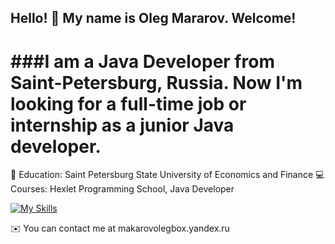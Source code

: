 ## Hello! 👋 My name is Oleg Mararov. Welcome!
###I am a Java Developer from Saint-Petersburg, Russia. Now I'm looking for a full-time job or internship as a junior Java developer.
==================================================================================================================================

📝 Education: Saint Petersburg State University of Economics and Finance
💻 Courses: Hexlet Programming School, Java Developer

[![My Skills](https://skillicons.dev/icons?i=java,spring,gradle,maven,idea,git,postgres,kafka,docker,postman,html,css&perline=3)](https://skillicons.dev)

✉️  You can contact me at makarovolegbox.yandex.ru






<!--
**MakarovOY/MakarovOY** is a ✨ _special_ ✨ repository because its `README.md` (this file) appears on your GitHub profile.

Here are some ideas to get you started:

- 🔭 I’m currently working on ...
- 🌱 I’m currently learning ...
- 👯 I’m looking to collaborate on ...
- 🤔 I’m looking for help with ...
- 💬 Ask me about ...
- 📫 How to reach me: ...
- 😄 Pronouns: ...
- ⚡ Fun fact: ...
-->
